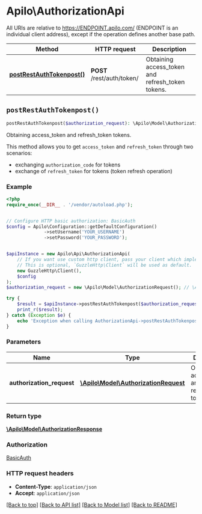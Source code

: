 # Apilo\AuthorizationApi

All URIs are relative to https://ENDPOINT.apilo.com/ (ENDPOINT is an individual client address), except if the operation defines another base path.

| Method | HTTP request | Description |
| ------------- | ------------- | ------------- |
| [**postRestAuthTokenpost()**](AuthorizationApi.md#postRestAuthTokenpost) | **POST** /rest/auth/token/ | Obtaining access_token and refresh_token tokens. |


## `postRestAuthTokenpost()`

```php
postRestAuthTokenpost($authorization_request): \Apilo\Model\AuthorizationResponse
```

Obtaining access_token and refresh_token tokens.

This method allows you to get <code>access_token</code> and <code>refresh_token</code> through two scenarios:<br>     <ul>     <li> exchanging <code>authorization_code</code> for tokens</li>     <li> exchange of <code>refresh_token</code> for tokens (token refresh operation)</li>     </ul>

### Example

```php
<?php
require_once(__DIR__ . '/vendor/autoload.php');


// Configure HTTP basic authorization: BasicAuth
$config = Apilo\Configuration::getDefaultConfiguration()
              ->setUsername('YOUR_USERNAME')
              ->setPassword('YOUR_PASSWORD');


$apiInstance = new Apilo\Api\AuthorizationApi(
    // If you want use custom http client, pass your client which implements `GuzzleHttp\ClientInterface`.
    // This is optional, `GuzzleHttp\Client` will be used as default.
    new GuzzleHttp\Client(),
    $config
);
$authorization_request = new \Apilo\Model\AuthorizationRequest(); // \Apilo\Model\AuthorizationRequest | Obtaining access_token and refresh_token tokens

try {
    $result = $apiInstance->postRestAuthTokenpost($authorization_request);
    print_r($result);
} catch (Exception $e) {
    echo 'Exception when calling AuthorizationApi->postRestAuthTokenpost: ', $e->getMessage(), PHP_EOL;
}
```

### Parameters

| Name | Type | Description  | Notes |
| ------------- | ------------- | ------------- | ------------- |
| **authorization_request** | [**\Apilo\Model\AuthorizationRequest**](../Model/AuthorizationRequest.md)| Obtaining access_token and refresh_token tokens | |

### Return type

[**\Apilo\Model\AuthorizationResponse**](../Model/AuthorizationResponse.md)

### Authorization

[BasicAuth](../../README.md#BasicAuth)

### HTTP request headers

- **Content-Type**: `application/json`
- **Accept**: `application/json`

[[Back to top]](#) [[Back to API list]](../../README.md#endpoints)
[[Back to Model list]](../../README.md#models)
[[Back to README]](../../README.md)

